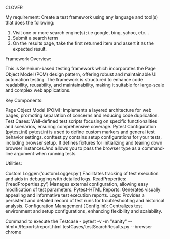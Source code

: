 CLOVER

My requirement: Create a test framework using any language and tool(s) that does the following:
1. Visit one or more search engine(s); i.e google, bing, yahoo, etc...
2. Submit a search term
3. On the results page, take the first returned item and assert it as the expected result.

Framework Overview:

This is Selenium-based testing framework which incorporates the Page Object Model (POM) design pattern, offering robust and maintainable UI automation testing. The framework is structured to enhance code readability, reusability, and maintainability, making it suitable for large-scale and complex web applications.

Key Components:

Page Object Model (POM): Implements a layered architecture for web pages, promoting separation of concerns and reducing code duplication.
Test Cases: Well-defined test scripts focusing on specific functionalities and scenarios, ensuring comprehensive coverage.
Pytest Configuration (pytest.ini)
pytest.ini is used to define custom markers and general test behavior settings. 
conftest.py contains setup configurations for your tests, including browser setup. It defines fixtures for initializing and tearing down browser instances.And allows you to pass the browser type as a command-line argument when running tests.

Utilities:

Custom Logger:('customLogger.py') Facilitates tracking of test execution and aids in debugging with detailed logs.
ReadProperties: ('readProperties.py') Manages external configuration, allowing easy modification of test parameters.
Pytest-HTML Reports: Generates visually appealing and informative test execution reports.
Logs: Provides a persistent and detailed record of test runs for troubleshooting and historical analysis.
Configuration Management (Config.ini): Centralizes test environment and setup configurations, enhancing flexibility and scalability.

Command to execute the Testcase -  pytest -v -m "sanity" --html=./Reports/report.html testCases/testSearchResults.py --browser chrome
